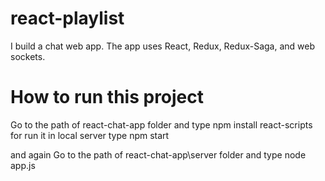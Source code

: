 
# react-playlist
 I build a chat web app. The app uses React, Redux, Redux-Saga, and web sockets. 

# How to run this project

Go to the path of react-chat-app folder and type npm install react-scripts
 for run it in local server type npm start
 
 and again Go to the path of react-chat-app\server folder and type node app.js

